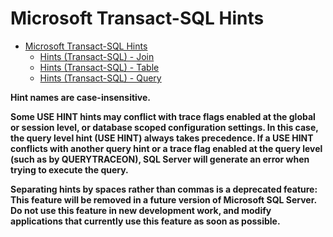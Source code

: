 # Microsoft Transact-SQL Hints

 - [Microsoft Transact-SQL Hints](https://docs.microsoft.com/en-us/sql/t-sql/queries/hints-transact-sql)
   - [Hints (Transact-SQL) - Join](https://docs.microsoft.com/en-us/sql/t-sql/queries/hints-transact-sql-join)
   - [Hints (Transact-SQL) - Table](https://docs.microsoft.com/en-us/sql/t-sql/queries/hints-transact-sql-table)
   - [Hints (Transact-SQL) - Query](https://docs.microsoft.com/en-us/sql/t-sql/queries/hints-transact-sql-query)

**Hint names are case-insensitive.**

**Some USE HINT hints may conflict with trace flags enabled at the global or session level, or database scoped configuration settings.
In this case, the query level hint (USE HINT) always takes precedence.
If a USE HINT conflicts with another query hint or a trace flag enabled at the query level (such as by QUERYTRACEON), SQL Server will generate an error when trying to execute the query.**

**Separating hints by spaces rather than commas is a deprecated feature: This feature will be removed in a future version of Microsoft SQL Server.
Do not use this feature in new development work, and modify applications that currently use this feature as soon as possible.**